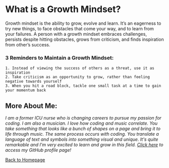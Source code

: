 # **What is a Growth Mindset?**

Growth mindset is the ability to grow, evolve and learn. It’s an eagerness to try new things, to face obstacles that come your way, and to learn from your failures. A person with a growth mindset embraces challenges, persists despite hitting obstacles, grows from criticism, and finds inspiration from other’s success.

### 3 Reminders to Maintain a Growth Mindset:
```
1. Instead of viewing the success of others as a threat, use it as inspiration
2. Take criticism as an opportunity to grow, rather than feeling negative towards yourself
3. When you hit a road block, tackle one small task at a time to gain your momentum back
```

## **More About Me:**

*I am a former ICU nurse who is changing careers to pursue my passion for coding. I am also a musician. I love how coding and music correlate. You take something that looks like a bunch of shapes on a page and bring it to life through music. The same process occurs with coding. You translate a language of text and symbols into something visual and unique. It's quite remarkable and I’m very excited to learn and grow in this field. [Click here](https://github.com/sarahcreager) to access my GitHub profile page!*

[Back to Homepage](README.md)
